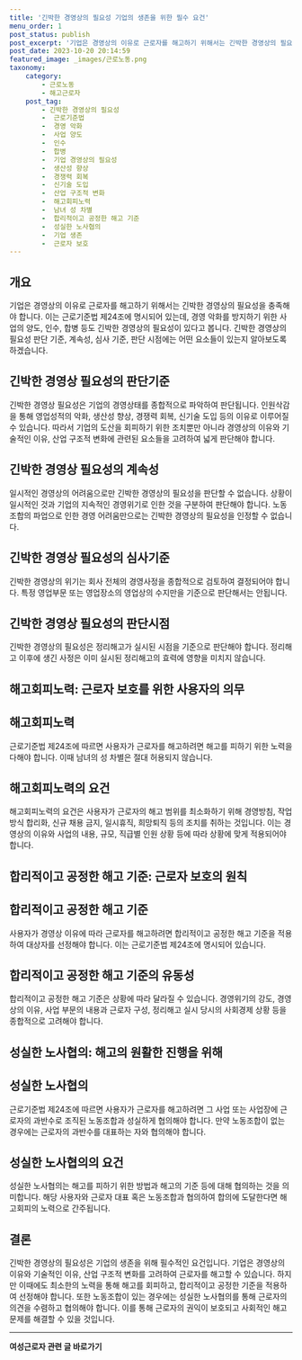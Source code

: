 ```yaml
---
title: '긴박한 경영상의 필요성 기업의 생존을 위한 필수 요건'
menu_order: 1
post_status: publish
post_excerpt: '기업은 경영상의 이유로 근로자를 해고하기 위해서는 긴박한 경영상의 필요성을 충족해야 합니다. 이는 근로기준법 제24조에 명시되어 있는데, 경영 악화를 방지하기 위한 사업의 양도, 인수, 합병 등도 긴박한 경영상의 필요성이 있다고 봅니다. 긴박한 경영상의 필요성 판단 기준, 계속성, 심사 기준, 판단 시점에는 어떤 요소들이 있는지 알아보도록 하겠습니다.'
post_date: 2023-10-20 20:14:59
featured_image: _images/근로노동.png
taxonomy:
    category:
        - 근로노동
        - 해고근로자
    post_tag:
        - 긴박한 경영상의 필요성
        -  근로기준법
        -  경영 악화
        -  사업 양도
        -  인수
        -  합병
        -  기업 경영상의 필요성
        -  생산성 향상
        -  경쟁력 회복
        -  신기술 도입
        -  산업 구조적 변화
        -  해고회피노력
        -  남녀 성 차별
        -  합리적이고 공정한 해고 기준
        -  성실한 노사협의
        -  기업 생존
        -  근로자 보호
---
```



## 개요
기업은 경영상의 이유로 근로자를 해고하기 위해서는 긴박한 경영상의 필요성을 충족해야 합니다. 이는 근로기준법 제24조에 명시되어 있는데, 경영 악화를 방지하기 위한 사업의 양도, 인수, 합병 등도 긴박한 경영상의 필요성이 있다고 봅니다. 긴박한 경영상의 필요성 판단 기준, 계속성, 심사 기준, 판단 시점에는 어떤 요소들이 있는지 알아보도록 하겠습니다.

## 긴박한 경영상 필요성의 판단기준
긴박한 경영상 필요성은 기업의 경영상태를 종합적으로 파악하여 판단됩니다. 인원삭감을 통해 영업성적의 악화, 생산성 향상, 경쟁력 회복, 신기술 도입 등의 이유로 이루어질 수 있습니다. 따라서 기업의 도산을 회피하기 위한 조치뿐만 아니라 경영상의 이유와 기술적인 이유, 산업 구조적 변화에 관련된 요소들을 고려하여 넓게 판단해야 합니다.

## 긴박한 경영상 필요성의 계속성
일시적인 경영상의 어려움으로만 긴박한 경영상의 필요성을 판단할 수 없습니다. 상황이 일시적인 것과 기업의 지속적인 경영위기로 인한 것을 구분하여 판단해야 합니다. 노동조합의 파업으로 인한 경영 어려움만으로는 긴박한 경영상의 필요성을 인정할 수 없습니다.

## 긴박한 경영상 필요성의 심사기준
긴박한 경영상의 위기는 회사 전체의 경영사정을 종합적으로 검토하여 결정되어야 합니다. 특정 영업부문 또는 영업장소의 영업상의 수지만을 기준으로 판단해서는 안됩니다.

## 긴박한 경영상 필요성의 판단시점
긴박한 경영상의 필요성은 정리해고가 실시된 시점을 기준으로 판단해야 합니다. 정리해고 이후에 생긴 사정은 이미 실시된 정리해고의 효력에 영향을 미치지 않습니다.

## 해고회피노력: 근로자 보호를 위한 사용자의 의무

## 해고회피노력
근로기준법 제24조에 따르면 사용자가 근로자를 해고하려면 해고를 피하기 위한 노력을 다해야 합니다. 이때 남녀의 성 차별은 절대 허용되지 않습니다.

## 해고회피노력의 요건
해고회피노력의 요건은 사용자가 근로자의 해고 범위를 최소화하기 위해 경영방침, 작업방식 합리화, 신규 채용 금지, 일시휴직, 희망퇴직 등의 조치를 취하는 것입니다. 이는 경영상의 이유와 사업의 내용, 규모, 직급별 인원 상황 등에 따라 상황에 맞게 적용되어야 합니다.

## 합리적이고 공정한 해고 기준: 근로자 보호의 원칙

## 합리적이고 공정한 해고 기준
사용자가 경영상 이유에 따라 근로자를 해고하려면 합리적이고 공정한 해고 기준을 적용하여 대상자를 선정해야 합니다. 이는 근로기준법 제24조에 명시되어 있습니다.

## 합리적이고 공정한 해고 기준의 유동성
합리적이고 공정한 해고 기준은 상황에 따라 달라질 수 있습니다. 경영위기의 강도, 경영상의 이유, 사업 부문의 내용과 근로자 구성, 정리해고 실시 당시의 사회경제 상황 등을 종합적으로 고려해야 합니다.

## 성실한 노사협의: 해고의 원활한 진행을 위해

## 성실한 노사협의
근로기준법 제24조에 따르면 사용자가 근로자를 해고하려면 그 사업 또는 사업장에 근로자의 과반수로 조직된 노동조합과 성실하게 협의해야 합니다. 만약 노동조합이 없는 경우에는 근로자의 과반수를 대표하는 자와 협의해야 합니다.

## 성실한 노사협의의 요건
성실한 노사협의는 해고를 피하기 위한 방법과 해고의 기준 등에 대해 협의하는 것을 의미합니다. 해당 사용자와 근로자 대표 혹은 노동조합과 협의하여 합의에 도달한다면 해고회피의 노력으로 간주됩니다.

## 결론
긴박한 경영상의 필요성은 기업의 생존을 위해 필수적인 요건입니다. 기업은 경영상의 이유와 기술적인 이유, 산업 구조적 변화를 고려하여 근로자를 해고할 수 있습니다. 하지만 이때에도 최소한의 노력을 통해 해고를 회피하고, 합리적이고 공정한 기준을 적용하여 선정해야 합니다. 또한 노동조합이 있는 경우에는 성실한 노사협의를 통해 근로자의 의견을 수렴하고 협의해야 합니다. 이를 통해 근로자의 권익이 보호되고 사회적인 해고 문제를 해결할 수 있을 것입니다.
<!-- wp:separator -->
<hr class="wp-block-separator has-alpha-channel-opacity"/>
<!-- /wp:separator -->

<!-- wp:group {"backgroundColor":"base","layout":{"type":"constrained"}} -->
<div class="wp-block-group has-base-background-color has-background"><!-- wp:paragraph {"align":"center","fontSize":"medium"} -->
<p class="has-text-align-center has-large-font-size"><strong>여성근로자 관련 글 바로가기</strong></p>
<!-- /wp:paragraph -->


<!-- wp:latest-posts
{"categories":[{"id":10991,"count":19,"description":"","link":"https://uknowlaw.com/category/%ec%97%ac%ec%84%b1%ea%b7%bc%eb%a1%9c%ec%9e%90/","name":"여성근로자","slug":"여성근로자","taxonomy":"category","parent":0,"meta":[],"_links":{"self":[{"href":"https://uknowlaw.com/wp-json/wp/v2/categories/10991"}],"collection":[{"href":"https://uknowlaw.com/wp-json/wp/v2/categories"}],"about":[{"href":"https://uknowlaw.com/wp-json/wp/v2/taxonomies/category"}],"wp:post_type":[{"href":"https://uknowlaw.com/wp-json/wp/v2/posts?categories=10991"}],"curies":[{"name":"wp","href":"https://api.w.org/{rel}","templated":true}]}}],"postsToShow":100,"excerptLength":28,"postLayout":"grid","columns":2,"featuredImageAlign":"left","featuredImageSizeSlug":"large","fontSize":18px} /--></div>
<!-- /wp:group -->